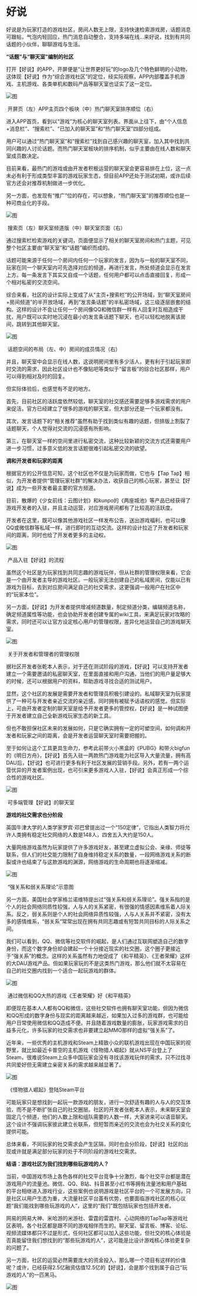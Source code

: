 # 好说


好说是为玩家打造的游戏社区，房间人数无上限，支持快速检索游戏房，话题消息可跟帖，气泡内轻回应，热门消息自动整合，支持多端在线…来好说，找到有共同话题的小伙伴，聊聊游戏与生活。

**“话题”与“聊天室”编制的社区**

打开【好说】的APP，开屏便是“让世界更好玩”的logo及几个特色鲜明的小动物，这体现【好说】作为“综合游戏社区”的定位，经实际观察，APP内部覆盖手机游戏、主机游戏、各类单机和数码产品等聊天室也证实了这一定位。

![图](https://pics2.baidu.com/feed/d52a2834349b033b89153f2351f27fdad439bd74.jpeg?token=59f16f213b39795064723a36e4822328)

​                                     开屏页（左）APP主页四个板块（中）热门聊天室排序顺位（右）

进入APP首页，看到以“游戏”为核心的聊天室列表。界面从上往下，由“个人信息+消息栏”、“搜索栏”、“已加入的聊天室”和“热门聊天室”四部分组成。

用户可以通过“热门聊天室”和“搜索栏”找到自己感兴趣的聊天室，加入其中找到共同兴趣的人讨论话题。而热门聊天室板块的排序机制，似乎主要由在线人数和聊天室成员数决定。

目前来看，最热门的游戏或由开发者积极运营的聊天室会更容易排在上位，这一点未必有利于形成类型丰富的游戏玩家生态，但目前APP还处于测试初期，或许后续官方还会对推荐机制做进一步优化。

另一方面，也发现有“推广”位的存在，可以想象，“热门聊天室”的推荐顺位也是一种可商业化的手段。

![图](https://pics0.baidu.com/feed/2f738bd4b31c8701764f4e210d43d7260508ffc6.jpeg?token=7c4de94f714194ccc67493d6d454dd9d)

​                                               搜索页（左）聊天室频道版（中）聊天室页面（右）

通过搜索栏检索游戏的关键词，页面便显示了相关的聊天室房间和热门主题，可见整个社区主要由“聊天室”和“话题”编织而成的。

话题可能来源于任何一个房间内任何一个玩家的发言，因为与一般的聊天室不同，玩家在同一个聊天室内可先选择对应的频道，再进行发言，所处频道会显示在发言上方。每一条发言下其实又自成一个话题，任何用户都可以点击直接回复，形成一个相对私密的交流空间。

综合来看，社区的设计实际上变成了从“主页+搜索栏”的公开场域，到“聊天室房间+房间频道”的半开放场域，再到“发言条话题”的半私密场域，这三级逐层嵌套的结构。这样的设计不会让任何一个房间像QQ和微信群一样有人回复时互相造成干扰，用户既可以实时地沉浸在最小的发言条话题下聊天，也可以轻松地脱离该房间，跳转到其他聊天室。

![图](https://pics4.baidu.com/feed/48540923dd54564eecba64d794e2d58bd3584fc2.jpeg?token=65ac6299a011c55cf2541c262bf4248f)

​                                                     话题空间的布局（左、中）房间的成员情况（右）

并且，聊天室中会显示在线人数，这说明房间里有多少活人，更有利于引起玩家即时交流的需求，因此社区设计也不像贴吧等类似于“留言板”的综合社区那样，用户可以得到相对及时的回复。

但实际体验后，也感觉有不足的地方。

首先，目前社区的活跃度依然较低，聊天室的社交感还需要足够多游戏需求的用户来促活，官方已经建立了很多的游戏的聊天室，但大部分还是一个玩家都没有。

其次，发言话题下的“相关推荐”虽然有助于找到类似有趣的话题，但排版上割裂了话题聊天，个人觉得对交流的沉浸感有所影响。

第三，在聊天室一样的空间里进行私密交流，这种比较新颖的交流方式还需要用户进一步习惯，过多意义低的发言话题很难引起私密交流的欲望。

**调和开发者和玩家的距离**

根据官方的公开信息可知，这个社区也不仅是为玩家而做，它也与【Tap Tap】相似，为开发者提供“管理玩家社群”的解决办法，收获自己的核心玩家，甚至让【好说】成为一些开发者最主要的官方频道。

目前，散爆的《少女前线：云图计划》和kunpo的《两座城池》等产品已经获得了游戏开发者的入驻，并且主动运营，对应游戏房间都有了比较高的活跃度。

开发者在这里，既可以像其他游戏社区一样发布公告，送出游戏福利，也可以像QQ或微信群等私域一样，进行即时的互动交流。这样的设计拉近了开发者和玩家间的距离，同时也给了开发者更多的主动权。

![图](https://pics2.baidu.com/feed/9922720e0cf3d7caa713d3c5b123f7006a63a966.jpeg?token=ee5d040fd0a3f538d2706e9e2cffaf86)

​                                                                        产品入驻【好说】的流程

虽然这个社区是为玩家找到共同志趣的游戏玩伴，但从社群的管理权限来看，它会是一个由开发者主导的游戏社区。一般玩家无法创建自己的私域房间，仅能以已有游戏为目标，去到对应房间满足自己的社交需求，这更强调一般用户在社区中的“玩家本位”。

另一方面，【好说】为开发者提供增减频道数量，制定频道分类，编辑频道名称，确定频道属性等功能，也会协助开发者创建专属的wiki工具，来满足玩家对攻略的需求，同时还可以让官方设定核心用户的管理权限，差异化地运营自己的游戏聊天室。

![图](https://pics2.baidu.com/feed/3ac79f3df8dcd100ac9deddf36b70e19b8122f8b.jpeg?token=4d6cd9a877d2102b2bad971a2b49efc6)

​                                                              关于开发者和管理者的管理权限

据社区开发者张乾本人表示，对于还在测试阶段的游戏，【好说】可以支持开发者建立一个需要邀请的私密聊天室，在里面直接和用户沟通，当他们的用户量足够大的时候，还可以根据用户的资料，帮助游戏寻找合适的测试用户。

显然，这个社区的发展是需要开发者和管理员积极引建设的。私域聊天室为玩家提供了一种可与开发者亲近交流的亲近感，同时拥有被赋予话语权的感觉。但实际上，可由开发者定制的聊天室是给予开发者更多的管控权，【好说】是一种试图便于开发者建立自己全新游戏玩家生态的新工具。

但也不敢担保社区未来的发展如何，只是它确实拥有一定的可塑空间，如何调和开发者和玩家之间的距离，会是开发者运营聊天室时需要把握的。

至于如何让这个工具更具生命力，参考此前带火小黑盒的《PUBG》和带火bigfun的《明日方舟》，【好说】首先入驻一两款热门游戏能为社区导入大量流量，拥有高DAU后，【好说】也可进行更多有利于社区发展的营销手段。另外，若有一两个运营优异的开发者案例出现，也可引来更多游戏人入驻，【好说】会真正形成一个综合性的游戏社区。

![图](https://pics0.baidu.com/feed/472309f7905298225597a9ccfef632c20b46d4da.jpeg?token=12538b04018699c6cabdee30275bf77e)

​                                                                  可多端管理【好说】的聊天室

**游戏的社交需求也分阶段**

英国牛津大学的人类学家罗宾·邓巴曾提出过一个“150定律”，它指出人类智力将允许人类拥有稳定社交网络的人数是148人，四舍五入大约是150人。

大量网络游戏虽然为玩家提供了许多游戏好友，甚至建立虚拟公会、亲缘、师徒等联系，但人们的社交能力限制了自身维持稳定关系的数量，一段网络游戏关系的断裂或许也结束了与这款游戏的渊源，网络游戏的生命周期也将逐渐缩减。

![图](https://pics5.baidu.com/feed/e61190ef76c6a7ef9f8b56b1dac6e658f2de66b9.jpeg?token=e1edfcd35e20cbfe4f3e9715aa08f293)

​                                                                   “强关系和弱关系理论”示意图

另一方面，美国社会学家格兰诺维特提出过“强关系和弱关系理论”。强关系指的是个人的社会网络同质性较强，人与人的关系紧密，有很强的情感因素维系着人际关系。反之，弱关系则是个人的社会网络异质性较强，人与人关系并不紧密，没有太多的感情维系，“弱关系”常常出现在拥有共同志趣或有短暂共同目标的人际关系之间。

我们可以看到，QQ、微信等社交软件的崛起，是人们通过互联网塑造自己的数字身份，而这个数字身份却会建起一个十分接近现实的社交圈，这个圈子更接近于“强关系”的概念。这样的关系虽然有力地促成了《和平精英》、《王者荣耀》这样的大DAU游戏产品。但如果玩家玩的不是这类热门游戏，那么他们就不太容易在自己的社交圈内找到一个适合一起玩游戏的群体。

![图](https://pics0.baidu.com/feed/0dd7912397dda144dc40d34b9a8b99ab0df48647.jpeg?token=22ab16306c0ed7506dc0bb3ca2013d3d)

​                                                 通过微信和QQ大热的游戏《王者荣耀》好《和平精英》

即便现在基本人人都有QQ和微信，这些社交软件也拥有聊天室功能，但因为微信和QQ形成的数字身份与现实的距离越来越近，如果加入过多的游戏群，也可能给用户日常使用微信和QQ造成不便。并且随着游戏数量的膨胀，玩家游戏需求的日益多元化，许多玩家的社交需求也非要建立起MMO那样的虚拟“强关系”了。

近年来，一些优秀的主机游戏和Steam上精致小众的联机游戏出现在中国玩家的视野里，就比如最近卡普空的主机游戏《怪物猎人崛起》就从NS平台登上了Steam，很难说Steam上众多中国玩家会没有寻找该游戏玩伴的需求，只不过找寻共同爱好但无需建立亲密关系的需求越来越显著了。

![图](https://pics0.baidu.com/feed/0e2442a7d933c895f8819988952f3af98302000e.jpeg?token=455b0f77534d85f921ab4ca78257d477)

​                                                                《怪物猎人崛起》登陆Steam平台

可能玩家只是想找到一起玩一款游戏的朋友，进行一次舒适有趣的人与人的交互体验，而不是不断扩张自己的社交圈层。社区的开发者张乾本人表示，未来聊天室会固定几个频道，他们的人数上限和组队需要的人数一样，大家进来可以语音聊天。这个设计不强调玩家彼此建立长联系，但短暂而亲近的交流也会为社交关系的变化提供可能。

总体来看，不同玩家的社交需求会产生区隔，同时也会分阶段，【好说】社区的出现或许就是满足部分玩家的处于不同阶段的游戏社交需求。

**结语：游戏社区为我们找到哪些玩游戏的人？**

当前，中国游戏市场上各色各样的社交平台竞争十分激烈，每个社交平台都是潜在游戏用户的流量池。微信、QQ、B站、抖音甚至小红书等拥有流量池和用户基础的平台相继进入游戏行业，这些案例也说明游戏是社区平台的一个可发展方向，只是社区以用户生态为重，大流量社区平台虽有优势，也要面临游戏社区的核心议题“我们能找到哪些玩游戏的人”，这里的“我们”既包括玩家也包括开发者。

网易的网易大神、米哈游的米游社、雷霆的雷霆村、心动网络的TapTap等游戏社区表明，各个社区都是跟不同的游戏相伴而生的。聊天室、留言板、博客、论坛、视频流媒体都只不过是形式，任何社区都可以加入这些功能，但社交的核心体验是否真能留住我们想找到的“那些玩游戏的人”，这可能是比设计游戏核心体验更复杂的问题了。

另一方面，社区的运营必然需要庞大的资金投入，那么哪一个项目有这样的价值呢？或许，已经获得2.5亿融资估值12.5亿的【好说】，会是那个找到属于自己“玩游戏的人”的一匹黑马。

![图](https://pics1.baidu.com/feed/d6ca7bcb0a46f21f49f9d273bd1822690d33ae83.jpeg?token=717d674d50d359f493c81fd3f742c8ef)
